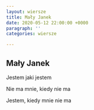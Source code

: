 ```yaml
---
layout: wiersze
title: Mały Janek
date: 2020-05-12 22:00:00 +0000
paragraph: ''
categories: wiersze

---
```

## Mały Janek

Jestem jaki jestem

Nie ma mnie, kiedy nie ma

Jestem, kiedy mnie nie ma